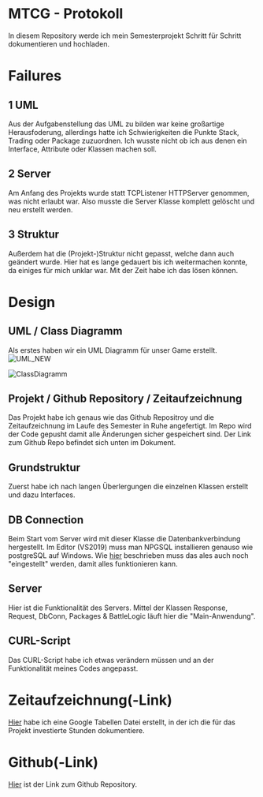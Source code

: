 # MTCG - Protokoll
In diesem Repository werde ich mein Semesterprojekt Schritt für Schritt dokumentieren und hochladen.

# Failures

## 1 UML
Aus der Aufgabenstellung das UML zu bilden war keine großartige Herausfoderung, allerdings hatte ich Schwierigkeiten die Punkte Stack, Trading oder Package zuzuordnen. Ich wusste nicht ob ich aus denen ein Interface, Attribute oder Klassen machen soll.

## 2 Server
Am Anfang des Projekts wurde statt TCPListener HTTPServer genommen, was nicht erlaubt war. Also musste die Server Klasse komplett gelöscht und neu erstellt werden.

## 3 Struktur
Außerdem hat die (Projekt-)Struktur nicht gepasst, welche dann auch geändert wurde. Hier hat es lange gedauert bis ich weitermachen konnte, da einiges für mich unklar war. Mit der Zeit habe ich das lösen können.

# Design

## UML / Class Diagramm
Als erstes haben wir ein UML Diagramm für unser Game erstellt.
![UML_NEW](E:\Semester3\LVs\SWE1\MTCG\UML\UML_NEW.jpeg)

![ClassDiagramm](E:\Semester3\LVs\SWE1\MTCG\UML\ClassDiagramm.PNG)

## Projekt / Github Repository / Zeitaufzeichnung
Das Projekt habe ich genaus wie das Github Repositroy und die Zeitaufzeichnung im Laufe des Semester in Ruhe angefertigt.
Im Repo wird der Code gepusht damit alle Änderungen sicher gespeichert sind. Der Link zum Github Repo befindet sich unten im Dokument.

## Grundstruktur
Zuerst habe ich nach langen Überlergungen die einzelnen Klassen erstellt und dazu Interfaces. 

## DB Connection
Beim Start vom Server wird mit dieser Klasse die Datenbankverbindung hergestellt. Im Editor (VS2019) muss man NPGSQL installieren genauso wie postgreSQL auf Windows.
Wie [hier](https://moodle.technikum-wien.at/pluginfile.php/1127708/mod_resource/content/0/Install%20PostgreSQL%20from%20zip.pdf) beschrieben muss das ales auch noch "eingestellt" werden, damit alles funktionieren kann.

## Server
Hier ist die Funktionalität des Servers. Mittel der Klassen Response, Request, DbConn, Packages & BattleLogic läuft hier die "Main-Anwendung". 

## CURL-Script
Das CURL-Script habe ich etwas verändern müssen und an der Funktionalität meines Codes angepasst.

# Zeitaufzeichnung(-Link)
[Hier](https://docs.google.com/spreadsheets/d/14ewVa_gy0dWolOdndV7Aw9wKR3Yk8G37M3EwMY67MkA/edit?usp=sharing) habe ich eine Google Tabellen Datei erstellt, in der ich die für das Projekt investierte Stunden dokumentiere.

# Github(-Link)
[Hier](https://github.com/farhansaifee/MTCG) ist der Link zum Github Repository.